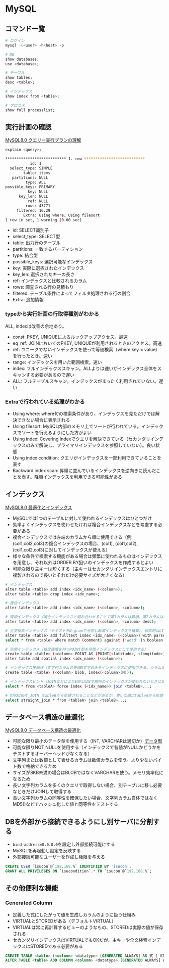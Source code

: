 # MySQL

## コマンド一覧

```sh
# ログイン
mysql -u<user> -h<host> -p

# DB
show databases;
use <database>;

# テーブル
show tables;
desc <table>;

# インデックス
show index from <table>;

# プロセス
show full processlist;
```

## 実行計画の確認

[MySQL8.0 クエリー実行プランの理解](https://dev.mysql.com/doc/refman/8.0/ja/execution-plan-information.html)

```sh
explain <query>;

*************************** 1. row ***************************
           id: 1
  select_type: SIMPLE
        table: items
   partitions: NULL
         type: ALL
possible_keys: PRIMARY
          key: NULL
      key_len: NULL
          ref: NULL
         rows: 43771
     filtered: 16.29
        Extra: Using where; Using filesort
1 row in set, 1 warning (0.00 sec)
```

- id: SELECT識別子
- select_type: SELECT型
- table: 出力行のテーブル
- partitions: 一致するパーティション
- type: 結合型
- possible_keys: 選択可能なインデックス
- key: 実際に選択されたインデックス
- key_len: 選択されたキーの長さ
- ref: インデックスと比較されるカラム
- rows: 調査される行の見積もり
- filtered: テーブル条件によってフィルタ処理される行の割合
- Extra: 追加情報

### typeから実行計画の行取得種別がわかる

ALL, indexは改善の余地あり。

- const: PKEY, UNIQUEによるルックアップアクセス。最速
- eq_ref: JOINにおいてのPKEY, UNIQUEが利用されるときのアクセス。高速
- ref: ユニークでないインデックスを使って等価検索（where key = value）を行ったとき。速い
- range: インデックスを用いた範囲検索。速い
- index: フルインデックススキャン。ALLよりは速いがインデックス全体をスキャンする必要があるので遅い
- ALL: フルテーブルスキャン。インデックスがまったく利用されていない。遅い

### Extraで行われている処理がわかる

- Using where: where句の検索条件があり、インデックスを見ただけでは解決できない場合に表示される
- Using filesort: MySQL内部のメモリ上でソートが行われている。インデックスでソートを行えるようにした方がよい
- Using index: Covering Indexでクエリを解決できている（セカンダリインデックスのみで解決し、プライマリインデックスを参照していない）。良い状態
- Using index condition: クエリがインデックスを一部利用できていることを表す
- Backward index scan: 昇順に並んでいるインデックスを逆向きに読んだことを表す。降順インデックスを利用できる可能性がある

## インデックス

[MySQL8.0 最適化とインデックス](https://dev.mysql.com/doc/refman/8.0/ja/optimization-indexes.html)

- MySQLでは1つのテーブルに対して使われるインデックスはひとつだけ
- 効率よくインデックスを使わせたければ複合インデックスなどを考慮する必要がある
- 複合インデックスでは左端のカラムから順に使用できる（例: (col1,col2,col3)の複合インデックスの場合、(col1), (col1,col2), (col1,col2,col3)に対してインデックスが使える）
- 様々な条件で検索する機能がある場合は頻繁に使われるものはインデックスを用意し、それ以外はORDER BY狙いのインデックスを作成するとよい
- 可能な限り主キーは短くする（主キーはセカンダリインデックスエントリに複製されるので長いとそれだけ必要サイズが大きくなる）

```sh
# インデックス
alter table <table> add index <idx_name> (<column>);
alter table <table> drop index <idx_name>;

# 複合インデックス
alter table <table> add index <idx_name> (<column>, <column>);

# 降順インデックス（複合インデックスと組み合わせることで第1カラムは昇順、第2カラムは降順ソートのときなどにより効果が高い）
alter table <table> add index <idx_name> (<column>, <column> desc);

# 全文検索インデックス（テキストをN-gramで分割し転置インデックスを構築）。検索時はLIKEではなくMATCHを使う
alter table <table> add fulltext index <idx_name> (<column>) with parser ngram;
select * from <table> where match (comment) against ('word' in boolean mode);

# 空間インデックス（緯度経度を持つPOINT型を空間インデックスとして使用する）
create table <table> (<column> POINT AS (POINT(<latitude>, <longitude>)) STORED NOT NULL)
alter table add spatial index <idx_name> (<column>);

# インデックス接頭辞（文字列カラムの先頭N文字のみをインデックスに使用できる。カラムまるごとインデックスにするより効率的）
create table <table> (<column> blob, index(<column>(N)));

# インデックスヒント（JOINなどによりEXPLAINで期待のインデックスが使われないときに使用する）
select * from <tableA> force index (<idx_name>) join <tableB>...;

# STRAIGHT_JOIN（tableBから処理されることなどがあるが、書いた順にtableAから処理してくれるようになる）
select straight_join * from <tableA> join <tableB>...;
```

## データベース構造の最適化

[MySQL8.0 データベース構造の最適化](https://dev.mysql.com/doc/refman/8.0/ja/optimizing-database-structure.html)

- 可能な限り最小のデータ型を使用する（INT, VARCHARは適切か）[データ型](https://dev.mysql.com/doc/refman/8.0/ja/data-types.html)
- 可能な限りNOT NULLを使用する（インデックスで各値がNULLかどうかをテストするオーバーヘッドがなくなる）
- 文字列または数値として表せるカラムは数値カラムを使う。より少ないバイト数で格納できるため
- サイズが8KB未満の場合はBLOBではなくVARCHARを使う。メモリ効率化になるため
- 長い文字列カラムを多くのクエリで取得しない場合、別テーブルに移し必要なときだけJOINして取得する
- 長い文字列カラムの同等性を確保したい場合、文字列カラム自体ではなくMD5()などでハッシュ化した値と同等性をテストする

## DBを外部から接続できるようにし別サーバに分割する

- `bind-address=0.0.0.0`を設定し外部接続可能にする
- MySQLを再起動し設定を反映する
- 外部接続可能なユーザーを作成し権限を与える

```sql
CREATE USER `isucon`@`192.168.%` IDENTIFIED BY 'isucon';
GRANT ALL PRIVILEGES ON `isucondition`.* TO `isucon`@`192.168.%`;
```

## その他便利な機能

### Generated Column

- 定義した式にしたがって値を生成しカラムのように扱う仕組み
- VIRTUALとSTOREDがある（デフォルトVIRTUAL）
- VIRTUALは常に再計算するビューのようなもの、STOREDは実際の値が保存される
- セカンダリインデックスはVIRTUALでもOKだが、主キーや全文検索インデックスはSTOREDである必要がある

```sql
CREATE TABLE <table> (<column> <datatype> [GENERATED ALWAYS] AS 式 [ VIRTUAL | STORED ]) 
ALTER TABLE <table> ADD COLUMN <column> <datatype> [GENERATED ALWAYS] AS 式 [ VIRTUAL | STORED ]
```